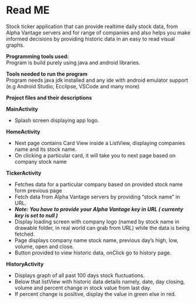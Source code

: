 # Read ME



Stock ticker application that can provide realtime daily stock data, from Alpha Vantage servers and for range of companies and also helps you make informed decisions by providing historic data in an easy to read visual graphs.

**Programming tools used:**<br />
Program is build purely using java and android libraries.

**Tools needed to run the program**<br />
Program needs java jdk installed and any ide with android emulator support (e.g Android Studio, Ecclipse, VSCode and many more)

**Project files and their descriptions**<br />

**MainActivity**<br />
- Splash screen displaying app logo.<br />

**HomeActivity**<br />
-	Next page contains Card View inside a ListView, displaying companies name and its stock name. <br />
-	On clicking a particular card, it will take you to next page based on company stock name<br />

**TickerActivity**<br />
-	Fetches data for a particular company based on provided stock name form previous page<br />
-	Fetch data from Alpha Vantage servers by providing “stock name” in URL.<br />
- ***Note: You have to provide your Alpha Vantage key in URL ( currenty key is set to null )***
-	Display loading screen with company logo (named by stock name in drawable folder, in real world can grab from URL) while the data is being fetched.<br />
-	Page displays company name stock name, previous day’s high, low, volume, open and close.<br />
-	Button provided to view historic data, onClick go to history page.<br />

**HistoryActivity**<br />
-	Displays graph of all past 100 days stock fluctuations.<br />
-	Below that listView with historic data details namely, date, day closing, volume and percent change in stock value from last day.<br />
-	If percent change is positive, display the value in green else in red.<br />
